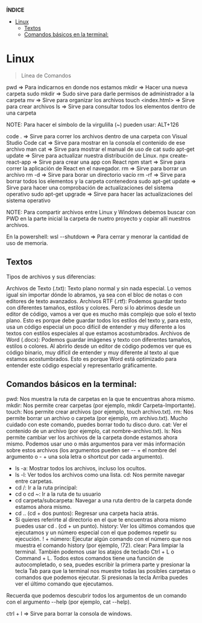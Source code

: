 **ÍNDICE**

- [Linux](#linux)
  - [Textos](#textos)
  - [Comandos básicos en la terminal:](#comandos-básicos-en-la-terminal)

# Linux

> Línea de Comandos

pwd => Para indicarnos en donde nos estamos
mkdir <Carpet>=> Hacer una nueva carpeta
sudo mkdir <carpet> => Sudo sirve para darle permisos de administrador a la carpeta
mv <archivo> <destino> => Sirve para organizar los archivos
touch <index.html> => Sirve para crear archivos
ls => Sirve para consultar todos los elementos dentro de una carpeta

NOTE: Para hacer el símbolo de la virgulilla (~) pueden usar:
ALT+126

code . => Sirve para correr los archivos dentro de una carpeta con Visual Studio Code
cat <archivo> => Sirve para mostrar en la consola el contenido de ese archivo
man cat => Sirve para mostrar el manual de uso de cat
sudo apt-get update => Sirve para actualizar nuestra distribución de Linux.
npx create-react-app <test> => Sirve para crear una app con React
npm start => Sirve para correr la aplicación de React en el navegador.
rm <archivo> => Sirve para borrar un archivo
rm -d <carpeta> => Sirve para borar un directorio vacío
rm -rf <carpeta> => Sirve para borrar todos los elementos y la carpeta contenedora
sudo apt-get update => Sirve para hacer una comprobación de actualizaciones del sistema operativo
sudo apt-get upgrade => Sirve para hacer las actualizaciones del sistema operativo

NOTE: Para compartir archivos entre Linux y Windows debemos buscar con PWD en la parte inicial la carpeta de nuetro proyecto y copiar allí nuestros archivos.

En la powershell: wsl --shutdown => Para cerrar y menorar la cantidad de uso de memoria.

## Textos

Tipos de archivos y sus diferencias:

Archivos de Texto (.txt): Texto plano normal y sin nada especial. Lo vemos igual sin importar dónde lo abramos, ya sea con el bloc de notas o con editores de texto avanzados.
Archivos RTF (.rtf): Podemos guardar texto con diferentes tamaños, estilos y colores. Pero si lo abrimos desde un editor de código, vamos a ver que es mucho más complejo que solo el texto plano. Esto es porque debe guardar todos los estilos del texto y, para esto, usa un código especial un poco difícil de entender y muy diferente a los textos con estilos especiales al que estamos acostumbrados.
Archivos de Word (.docx): Podemos guardar imágenes y texto con diferentes tamaños, estilos o colores. Al abrirlo desde un editor de código podemos ver que es código binario, muy difícil de entender y muy diferente al texto al que estamos acostumbrados. Esto es porque Word está optimizado para entender este código especial y representarlo gráficamente.

## Comandos básicos en la terminal:

pwd: Nos muestra la ruta de carpetas en la que te encuentras ahora mismo.
mkdir: Nos permite crear carpetas (por ejemplo, mkdir Carpeta-Importante).
touch: Nos permite crear archivos (por ejemplo, touch archivo.txt).
rm: Nos permite borrar un archivo o carpeta (por ejemplo, rm archivo.txt). Mucho cuidado con este comando, puedes borrar todo tu disco duro.
cat: Ver el contenido de un archivo (por ejemplo, cat nombre-archivo.txt).
ls: Nos permite cambiar ver los archivos de la carpeta donde estamos ahora mismo. Podemos usar uno o más argumentos para ver más información sobre estos archivos (los argumentos pueden ser -- + el nombre del argumento o - + una sola letra o shortcut por cada argumento).

- ls -a: Mostrar todos los archivos, incluso los ocultos.
- ls -l: Ver todos los archivos como una lista.
  cd: Nos permite navegar entre carpetas.
- cd /: Ir a la ruta principal:
- cd o cd ~: Ir a la ruta de tu usuario
- cd carpeta/subcarpeta: Navegar a una ruta dentro de la carpeta donde estamos ahora mismo.
- cd .. (cd + dos puntos): Regresar una carpeta hacia atrás.
- Si quieres referirte al directorio en el que te encuentras ahora mismo puedes usar cd . (cd + un punto).
  history: Ver los últimos comandos que ejecutamos y un número especial con el que podemos repetir su ejecución.
  ! + número: Ejecutar algún comando con el número que nos muestra el comando history (por ejemplo, !72).
  clear: Para limpiar la terminal. También podemos usar los atajos de teclado Ctrl + L o Command + L.
  Todos estos comandos tiene una función de autocompletado, o sea, puedes escribir la primera parte y presionar la tecla Tab para que la terminal nos muestre todas las posibles carpetas o comandos que podemos ejecutar. Si presionas la tecla Arriba puedes ver el último comando que ejecutamos.

Recuerda que podemos descubrir todos los argumentos de un comando con el argumento --help (por ejemplo, cat --help).

ctrl + l => Sirve para borrar la consola de windows.
